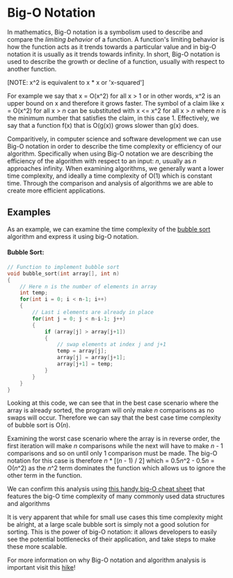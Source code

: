 # Big-O Notation

In mathematics, Big-O notation is a symbolism used to describe and compare the *limiting behavior* of a function.
A function's limiting behavior is how the function acts as it trends towards a particular value and in big-O notation it is usually as it trends towards infinity.
In short, Big-O notation is used to describe the growth or decline of a function, usually with respect to another function.

[NOTE: x^2 is equivalent to x * x or 'x-squared']

For example we say that x = O(x^2) for all x > 1 or in other words, x^2 is an upper bound on x and therefore it grows faster.
The symbol of a claim like x = O(x^2) for all x > *n* can be substituted with  x <= x^2 for all x > *n* where *n* is the minimum number that satisfies the claim, in this case 1.
Effectively, we say that a function f(x) that is O(g(x)) grows slower than g(x) does.

Comparitively, in computer science and software development we can use Big-O notation in order to describe the time complexity or efficiency of our algorithm.
Specifically when using Big-O notation we are describing the efficiency of the algorithm with respect to an input: *n*, usually as *n* approaches infinity.
When examining algorithms, we generally want a lower time complexity, and ideally a time complexity of O(1) which is constant time.
Through the comparison and analysis of algorithms we are able to create more efficient applications.

## Examples

As an example, we can examine the time complexity of the [bubble sort](https://github.com/FreeCodeCamp/wiki/blob/master/Algorithms-Bubble-Sort.md#algorithm-bubble-sort) algorithm and express it using big-O notation.

#### Bubble Sort:

```c++
// Function to implement bubble sort
void bubble_sort(int array[], int n)
{
    // Here n is the number of elements in array
    int temp;
    for(int i = 0; i < n-1; i++)
    {
        // Last i elements are already in place
        for(int j = 0; j < n-i-1; j++)
        {
            if (array[j] > array[j+1])
            {
                // swap elements at index j and j+1
                temp = array[j];
                array[j] = array[j+1];
                array[j+1] = temp;
            }
        }
    }
}
```

Looking at this code, we can see that in the best case scenario where the array is already sorted, the program will only make *n* comparisons as no swaps will occur.
Therefore we can say that the best case time complexity of bubble sort is O(*n*).

Examining the worst case scenario where the array is in reverse order, the first iteration will make *n* comparisons while the next will have to make *n* - 1 comparisons and so on until only 1 comparison must be made.
The big-O notation for this case is therefore *n* * [(*n* - 1) / 2] which = 0.5*n*^2 - 0.5*n* = O(*n*^2) as the *n*^2 term dominates the function which allows us to ignore the other term in the function.

We can confirm this analysis using [this handy big-O cheat sheet](http://bigocheatsheet.com/) that features the big-O time complexity of many commonly used data structures and algorithms

It is very apparent that while for small use cases this time complexity might be alright, at a large scale bubble sort is simply not a good solution for sorting.
This is the power of big-O notation: it allows developers to easily see the potential bottlenecks of their application, and take steps to make these more scalable.

For more information on why Big-O notation and algorithm analysis is important visit this [hike](https://www.freecodecamp.com/videos/big-o-notation-what-it-is-and-why-you-should-care)!
